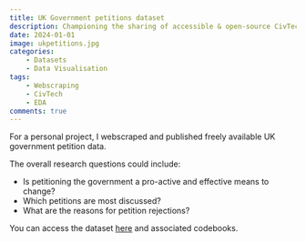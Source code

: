 ```yaml
---
title: UK Government petitions dataset
description: Championing the sharing of accessible & open-source CivTech datasets
date: 2024-01-01
image: ukpetitions.jpg
categories:
    - Datasets
    - Data Visualisation
tags:
    - Webscraping
    - CivTech
    - EDA
comments: true
---
```


For a personal project, I webscraped and published freely available UK government petition data.

The overall research questions could include:

- Is petitioning the government a pro-active and effective means to change?
- Which petitions are most discussed?
- What are the reasons for petition rejections?

You can access the dataset [here](https://www.kaggle.com/datasets/wilomentena/uk-government-petitions) and associated codebooks.
